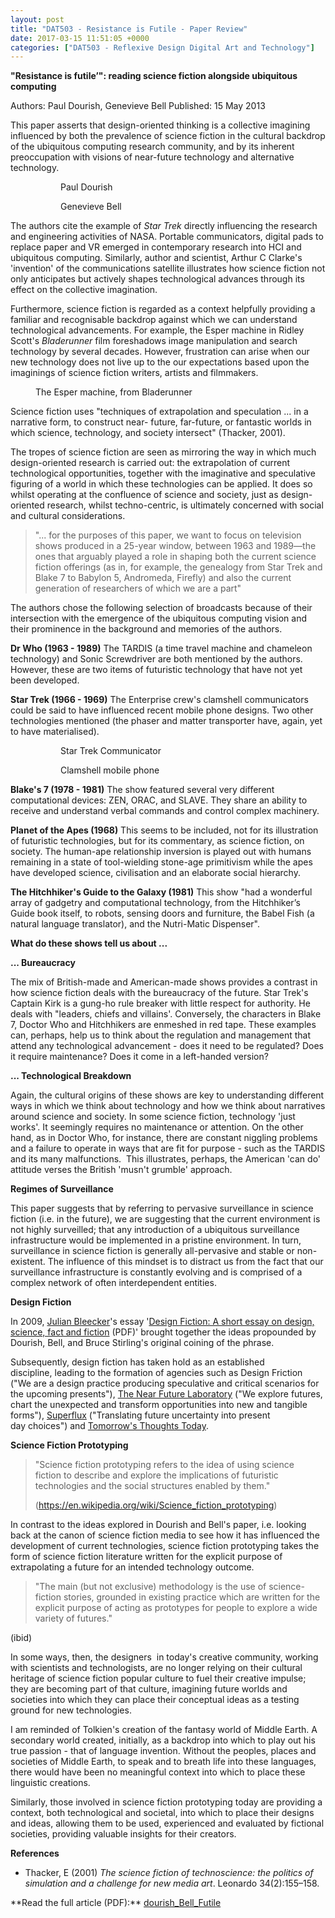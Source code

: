 ```yaml
---
layout: post
title: "DAT503 - Resistance is Futile - Paper Review"
date: 2017-03-15 11:51:05 +0000
categories: ["DAT503 - Reflexive Design Digital Art and Technology"]
---
```


**"Resistance is futile’": reading science fiction alongside ubiquitous computing**

Authors: Paul Dourish, Genevieve Bell Published: 15 May 2013

This paper asserts that design-oriented thinking is a collective imagining influenced by both the prevalence of science fiction in the cultural backdrop of the ubiquitous computing research community, and by its inherent preoccupation with visions of near-future technology and alternative technology.

<figure class="wp-block-gallery has-nested-images columns-default is-cropped"><figure class="wp-block-image size-large"><a href="{{ site.baseurl }}/wp-content/uploads/2023/05/dourish-headshot.jpg"><img src="https://www.circleseven.co.uk/wp-content/uploads/2023/05/dourish-headshot.jpg" alt="" class="wp-image-827"/></a><figcaption class="wp-element-caption">Paul Dourish</figcaption></figure>

<figure class="wp-block-image size-large"><a href="{{ site.baseurl }}/wp-content/uploads/2023/05/genevieve-bell.jpg"><img src="https://www.circleseven.co.uk/wp-content/uploads/2023/05/genevieve-bell-760x1024.jpg" alt="" class="wp-image-828"/></a><figcaption class="wp-element-caption">Genevieve Bell</figcaption></figure>
</figure>

The authors cite the example of *Star Trek* directly influencing the research and engineering activities of NASA. Portable communicators, digital pads to replace paper and VR emerged in contemporary research into HCI and ubiquitous computing. Similarly, author and scientist, Arthur C Clarke's 'invention' of the communications satellite illustrates how science fiction not only anticipates&nbsp;but actively shapes technological advances through its effect on the collective imagination.

Furthermore, science fiction is regarded as a context helpfully providing a familiar and recognisable backdrop against which we can understand technological advancements. For example, the Esper machine in Ridley Scott's *Bladerunner* film foreshadows image manipulation and search technology by several decades. However, frustration can arise when our new technology does not live up to the our expectations based upon the imaginings of science fiction writers, artists and filmmakers.

<figure class="wp-block-image size-full"><a href="{{ site.baseurl }}/wp-content/uploads/2023/05/5624b2201761298dfb59719b5525ebf1-1.jpg"><img src="https://www.circleseven.co.uk/wp-content/uploads/2023/05/5624b2201761298dfb59719b5525ebf1-1.jpg" alt="" class="wp-image-829"/></a><figcaption class="wp-element-caption">The Esper machine, from Bladerunner</figcaption></figure>

Science fiction uses "techniques of extrapolation and speculation ... in a narrative form, to construct near- future, far-future, or fantastic worlds in which science, technology, and society intersect" (Thacker, 2001).

The tropes of science fiction are seen as mirroring the way in which much design-oriented research is carried out: the extrapolation of current technological opportunities, together with the imaginative and speculative figuring of a world in which these technologies can be applied. It does so whilst operating at the confluence of science and society, just as design-oriented research, whilst techno-centric, is ultimately concerned with social and cultural considerations.

<blockquote class="wp-block-quote"><p>"... for the purposes of this paper, we want to focus on television shows produced in a 25-year window, between 1963 and 1989—the ones that arguably played a role in shaping both the current science fiction offerings (as in, for example, the genealogy from Star Trek and Blake 7 to Babylon 5, Andromeda, Firefly) and also the current generation of researchers of which we are a part"</p>
</blockquote>

The authors chose the following selection of broadcasts because of their intersection with the emergence of the ubiquitous computing vision and their prominence in the background and memories of the authors.

**Dr Who (1963 - 1989)** The TARDIS (a time travel machine and chameleon technology) and Sonic Screwdriver are both mentioned by the authors. However, these are two items of futuristic technology that have not yet been developed.

**Star Trek (1966 - 1969)** The Enterprise crew's clamshell communicators could be said to have influenced recent mobile phone designs. Two other technologies mentioned (the phaser and matter transporter have, again, yet to have materialised).

<figure class="wp-block-gallery has-nested-images columns-default is-cropped"><figure class="wp-block-image size-large"><a href="{{ site.baseurl }}/wp-content/uploads/2023/05/20090704-1971_StarTrekTOSCommunicatorReplica.jpg"><img src="https://www.circleseven.co.uk/wp-content/uploads/2023/05/20090704-1971_StarTrekTOSCommunicatorReplica-738x1024.jpg" alt="" class="wp-image-831"/></a><figcaption class="wp-element-caption">Star Trek Communicator</figcaption></figure>

<figure class="wp-block-image size-large"><a href="{{ site.baseurl }}/wp-content/uploads/2023/05/NTT_DoCoMo_FOMA_F880iES_bronze.jpg"><img src="https://www.circleseven.co.uk/wp-content/uploads/2023/05/NTT_DoCoMo_FOMA_F880iES_bronze-628x1024.jpg" alt="" class="wp-image-830"/></a><figcaption class="wp-element-caption">Clamshell mobile phone</figcaption></figure>
</figure>

**Blake's 7 (1978 - 1981)** The show featured several very different computational devices: ZEN, ORAC, and SLAVE. They share an ability to receive and understand verbal commands and control complex machinery.

**Planet of the Apes (1968)** This seems to be included, not for its illustration of futuristic technologies, but for its commentary, as science fiction, on society. The human-ape relationship inversion is played out with humans remaining in a state of tool-wielding stone-age primitivism while the apes have developed science, civilisation and an elaborate social hierarchy.

**The Hitchhiker's Guide to the Galaxy (1981)** This show "had a wonderful array of gadgetry and computational technology, from the Hitchhiker’s Guide book itself, to robots, sensing doors and furniture, the Babel Fish (a natural language translator), and the Nutri-Matic Dispenser".

**What do these shows tell us about ...**

**... Bureaucracy**

The mix of British-made and American-made shows provides a contrast in how science fiction deals with the bureaucracy of the future. Star Trek's Captain Kirk is a gung-ho rule breaker with little respect for authority. He deals with "leaders, chiefs and villains'. Conversely, the characters in Blake 7, Doctor Who and Hitchhikers are enmeshed in red tape. These examples can, perhaps, help us to think about the regulation and management that attend any technological advancement - does it need to be regulated? Does it require maintenance? Does it come in a left-handed version?

**... Technological Breakdown**

Again, the cultural origins of these shows are key to understanding different ways in which we think about technology and how we think about narratives around science and society. In some science fiction, technology 'just works'. It seemingly requires no maintenance or attention. On the other hand, as in Doctor Who, for instance, there are constant niggling problems and a failure to operate in&nbsp;ways that are fit for purpose - such as the TARDIS and its many malfunctions. &nbsp;This illustrates, perhaps, the American 'can do' attitude verses the British 'musn't grumble' approach.

**Regimes of Surveillance**

This paper suggests that by referring to pervasive surveillance in science fiction (i.e. in the future), we are suggesting that the current environment is not highly surveilled; that any introduction of a ubiquitous surveillance infrastructure would be implemented in a pristine environment. In turn, surveillance in science fiction is generally all-pervasive and stable or non-existent. The influence of this mindset is to distract us from the fact that our surveillance infrastructure is constantly evolving and is comprised of a complex network of often interdependent entities.

**Design Fiction**

<p>In 2009, <a href="https://en.wikipedia.org/wiki/Julian_Bleecker">Julian Bleecker</a>'s essay '<a href="http://drbfw5wfjlxon.cloudfront.net/writing/DesignFiction_WebEdition.pdf">Design Fiction:&nbsp;A short essay on design, science, fact and fiction</a>&nbsp;(PDF)' brought together the ideas propounded by Dourish, Bell, and Bruce Stirling's original coining of the phrase.</p>

<p>Subsequently, design fiction has taken hold as an established discipline,&nbsp;leading to the formation of agencies such as Design Friction ("We are a design practice producing speculative and critical scenarios for the upcoming presents"), <a href="http://nearfuturelaboratory.com/">The Near Future Laboratory</a> ("We explore futures, chart the unexpected and transform opportunities into new and tangible forms"), <a href="http://superflux.in/">Superflux</a> ("Translating future&nbsp;uncertainty into&nbsp;present day&nbsp;choices") and <a href="http://www.tomorrowsthoughtstoday.com">Tomorrow's Thoughts Today</a>.</p>

**Science Fiction Prototyping**

<blockquote class="wp-block-quote"><p>"Science fiction prototyping refers to the idea of using&nbsp;science fiction&nbsp;to describe and explore the implications of futuristic technologies and the social structures enabled by them."</p>

<p>(<a href="https://en.wikipedia.org/wiki/Science_fiction_prototyping">https://en.wikipedia.org/wiki/Science_fiction_prototyping</a>)</p>
</blockquote>

In contrast to the ideas explored in Dourish and Bell's paper, i.e. looking back at the canon of science fiction media to see how it has influenced the development of current technologies, science fiction prototyping takes the form of science fiction literature written for the explicit purpose of extrapolating a future for an intended technology outcome.

<blockquote class="wp-block-quote"><p>"The main (but not exclusive) methodology is the use of&nbsp;science-fiction&nbsp;stories, grounded in existing practice which are written for the explicit purpose of acting as prototypes for people to explore a wide variety of futures."</p>
</blockquote>

(ibid)

In some ways, then, the designers &nbsp;in today's creative community, working with scientists and technologists, are no longer relying on their cultural heritage of science fiction popular culture to fuel their creative impulse; they are becoming part of that culture, imagining future worlds and societies into which they can place their conceptual ideas as a testing ground for new technologies.

I am reminded of Tolkien's creation of the fantasy world of Middle Earth. A secondary world created, initially, as a backdrop into which to play out his true passion - that of language invention. Without the peoples, places and societies of Middle Earth, to speak and to breath life into these languages, there would have been no meaningful context into which to place these linguistic creations.

Similarly, those involved in science fiction prototyping today are providing a context, both technological and societal, into which to place their designs and ideas, allowing them to be used, experienced and evaluated by fictional societies, providing valuable insights for their creators.

**References**

- Thacker, E (2001) *The science fiction of technoscience: the politics of simulation and a challenge for new media art*. Leonardo 34(2):155–158.

<p>**Read the full article (PDF):** <a href="http://localhost/wp-content/uploads/2017/03/dourish_Bell_Futile.pdf">dourish_Bell_Futile</a></p>
